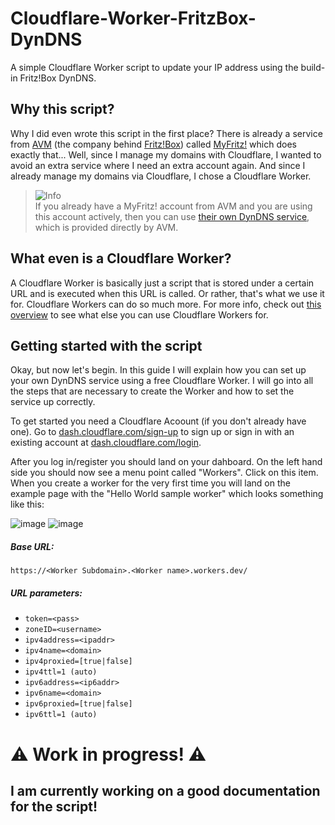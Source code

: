[AVM]: https://en.avm.de/
[Fritz!Box]: https://en.avm.de/products/fritzbox/
[MyFritz!]: https://en.avm.de/guide/myfritz-secure-access-to-your-data-anytime-anywhere/
[CloudflareWorkers]: https://www.cloudflare.com/learning/serverless/glossary/serverless-and-cloudflare-workers/

# Cloudflare-Worker-FritzBox-DynDNS
A simple Cloudflare Worker script to update your IP address using the build-in Fritz!Box DynDNS.

## Why this script?
Why I did even wrote this script in the first place? There is already a service from [AVM] (the company behind [Fritz!Box]) called [MyFritz!] which does exactly that... Well, since I manage my domains with Cloudflare, I wanted to avoid an extra service where I need an extra account again. And since I already manage my domains via Cloudflare, I chose a Cloudflare Worker.

> <picture>
>   <source media="(prefers-color-scheme: light)" srcset="https://github.com/Mqxx/GitHub-Markdown/blob/main/blockquotes/badge/light-theme/info.svg">
>   <img alt="Info" src="https://github.com/Mqxx/GitHub-Markdown/blob/main/blockquotes/badge/dark-theme/info.svg">
> </picture><br>
> If you already have a MyFritz! account from AVM and you are using this account actively, then you can use <a href="https://en.avm.de/service/knowledge-base/dok/FRITZ-Box-7590/1018_Determining-the-MyFRITZ-address-to-directly-access-FRITZ-Box-and-home-network-from-the-internet/">their own DynDNS service</a>, which is provided directly by AVM. 

## What even is a Cloudflare Worker?
A Cloudflare Worker is basically just a script that is stored under a certain URL and is executed when this URL is called. Or rather, that's what we use it for. Cloudflare Workers can do so much more. For more info, check out [this overview][CloudflareWorkers] to see what else you can use Cloudflare Workers for.

## Getting started with the script
Okay, but now let's begin. In this guide I will explain how you can set up your own DynDNS service using a free Cloudflare Worker. I will go into all the steps that are necessary to create the Worker and how to set the service up correctly.

To get started you need a Cloudflare Acoount (if you don't already have one). Go to [dash.cloudflare.com/sign-up](https://dash.cloudflare.com/sign-up) to sign up or sign in with an existing account at [dash.cloudflare.com/login](https://dash.cloudflare.com/login).

After you log in/register you should land on your dahboard. On the left hand side you should now see a menu point called "Workers". Click on this item. When you create a worker for the very first time you will land on the example page with the "Hello World sample worker" which looks something like this:

![image](https://user-images.githubusercontent.com/62719703/227029747-9128d5e1-86ed-4133-a0b1-b9d1e826681d.png)
![image](https://user-images.githubusercontent.com/62719703/227029977-e43dca84-e4e6-445e-9204-531856cb3b99.png)


##### Base URL:
`https://<Worker Subdomain>.<Worker name>.workers.dev/`

##### URL parameters:
- `token=<pass>`
- `zoneID=<username>`
- `ipv4address=<ipaddr>`
- `ipv4name=<domain>`
- `ipv4proxied=[true|false]`
- `ipv4ttl=1 (auto)`
- `ipv6address=<ip6addr>`
- `ipv6name=<domain>`
- `ipv6proxied=[true|false]`
- `ipv6ttl=1 (auto)`

# ⚠ Work in progress! ⚠
## I am currently working on a good documentation for the script!
